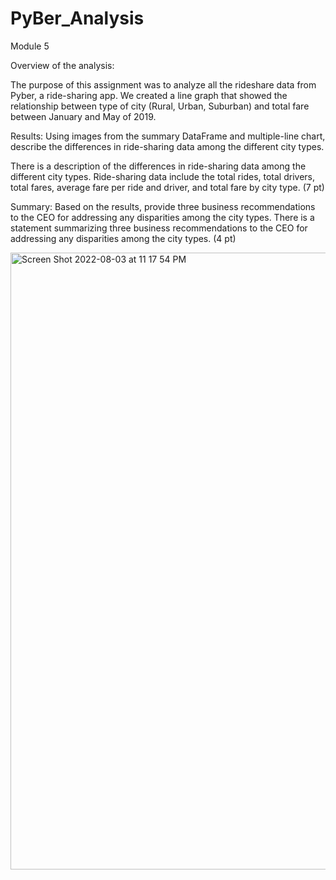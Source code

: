 # PyBer_Analysis
Module 5



Overview of the analysis: 

The purpose of this assignment was to analyze all the rideshare data from Pyber, a ride-sharing app. We created a line graph that showed the relationship between type of city (Rural, Urban, Suburban) and total fare between January and May of 2019. 



Results: Using images from the summary DataFrame and multiple-line chart, describe the differences in ride-sharing data among the different city types.


There is a description of the differences in ride-sharing data among the different city types. Ride-sharing data include the total rides, 
total drivers, total fares, average fare per ride and driver, and total fare by city type. (7 pt)


Summary: Based on the results, provide three business recommendations to the CEO for addressing any disparities among the city types.
There is a statement summarizing three business recommendations to the CEO for addressing any disparities among the city types. (4 pt)

<img width="987" alt="Screen Shot 2022-08-03 at 11 17 54 PM" src="https://user-images.githubusercontent.com/108151049/182755601-b67e5cb5-dc9b-450d-9ccb-1e238a9f4809.png">

